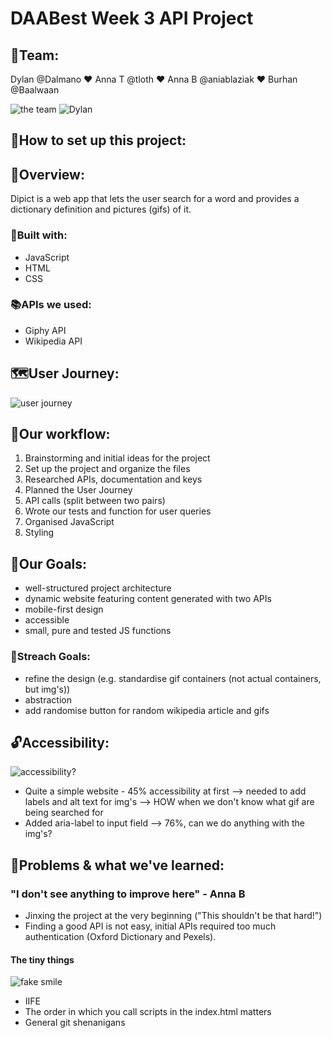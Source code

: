 # DAABest Week 3 API Project

## 🐙Team: 

Dylan @Dalmano :heart: Anna T @tloth :heart: Anna B @aniablaziak :heart: Burhan @Baalwaan

![the team](https://media2.giphy.com/media/IUf4opRxqGSpG/giphy.gif?cid=3640f6095c93c1ba472e315251df5b30)
![Dylan](https://media0.giphy.com/media/4RKtYV9MtwjxC/giphy.gif?cid=3640f6095c93c1c73445464251344097)

## 🔎How to set up this project:

## 🔭Overview:
Dipict is a web app that lets the user search for a word and provides a dictionary definition and pictures (gifs) of it.

### 🔨Built with: 
- JavaScript
- HTML
- CSS
### 📚APIs we used: 
- Giphy API
- Wikipedia API

## 🗺User Journey:
![user journey](https://i.ibb.co/jrj9t59/IMG-4262.jpg)

## 🚦Our workflow:
1. Brainstorming and initial ideas for the project
2. Set up the project and organize the files 
3. Researched APIs, documentation and keys
4. Planned the User Journey
5. API calls (split between two pairs)
6. Wrote our tests and function for user queries
7. Organised JavaScript
8. Styling

## 🎯Our Goals:
- well-structured project architecture
- dynamic website featuring content generated with two APIs
- mobile-first design
- accessible 
- small, pure and tested JS functions

### 🎳Streach Goals:
- refine the design (e.g. standardise gif containers (not actual containers, but img's))
- abstraction
- add randomise button for random wikipedia article and gifs

## 🔓Accessibility:
![accessibility?](https://media1.giphy.com/media/3o6nV81ZGxMlcGG5R6/giphy.gif?cid=3640f6095c93c2a3716a457277ed2040)
- Quite a simple website - 45% accessibility at first --> needed to add labels and alt text for img's --> HOW when we don't know what gif are being searched for
- Added aria-label to input field --> 76%, can we do anything with the img's?

## 🚨Problems & what we've learned:
### "I don't see anything to improve here" - Anna B
- Jinxing the project at the very beginning ("This shouldn't be that hard!")
- Finding a good API is not easy, initial APIs required too much authentication (Oxford Dictionary and Pexels).
#### The tiny things
![fake smile](https://media3.giphy.com/media/SQjFdc1dWQn4c/giphy.gif?cid=3640f6095c93c068384a44694553d25c)
- IIFE
- The order in which you call scripts in the index.html matters
- General git shenanigans

